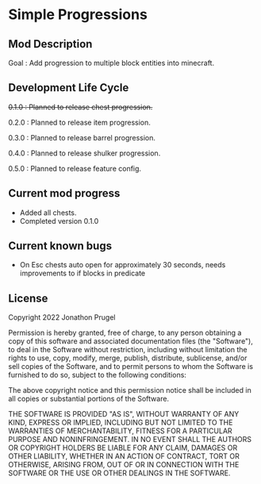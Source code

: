 # Simple Progressions

## Mod Description

Goal : Add progression to multiple block entities into minecraft.

## Development Life Cycle

~~0.1.0 : Planned to release chest progression.~~

0.2.0 : Planned to release item progression.

0.3.0 : Planned to release barrel progression.

0.4.0 : Planned to release shulker progression.

0.5.0 : Planned to release feature config.

## Current mod progress
- Added all chests.
- Completed version 0.1.0

## Current known bugs
- On Esc chests auto open for approximately 30 seconds, needs improvements to if blocks in predicate

## License

Copyright 2022 Jonathon Prugel

Permission is hereby granted, free of charge, to any person obtaining a copy of this software and associated documentation files (the "Software"), to deal in the Software without restriction, including without limitation the rights to use, copy, modify, merge, publish, distribute, sublicense, and/or sell copies of the Software, and to permit persons to whom the Software is furnished to do so, subject to the following conditions:

The above copyright notice and this permission notice shall be included in all copies or substantial portions of the Software.

THE SOFTWARE IS PROVIDED "AS IS", WITHOUT WARRANTY OF ANY KIND, EXPRESS OR IMPLIED, INCLUDING BUT NOT LIMITED TO THE WARRANTIES OF MERCHANTABILITY, FITNESS FOR A PARTICULAR PURPOSE AND NONINFRINGEMENT. IN NO EVENT SHALL THE AUTHORS OR COPYRIGHT HOLDERS BE LIABLE FOR ANY CLAIM, DAMAGES OR OTHER LIABILITY, WHETHER IN AN ACTION OF CONTRACT, TORT OR OTHERWISE, ARISING FROM, OUT OF OR IN CONNECTION WITH THE SOFTWARE OR THE USE OR OTHER DEALINGS IN THE SOFTWARE.
